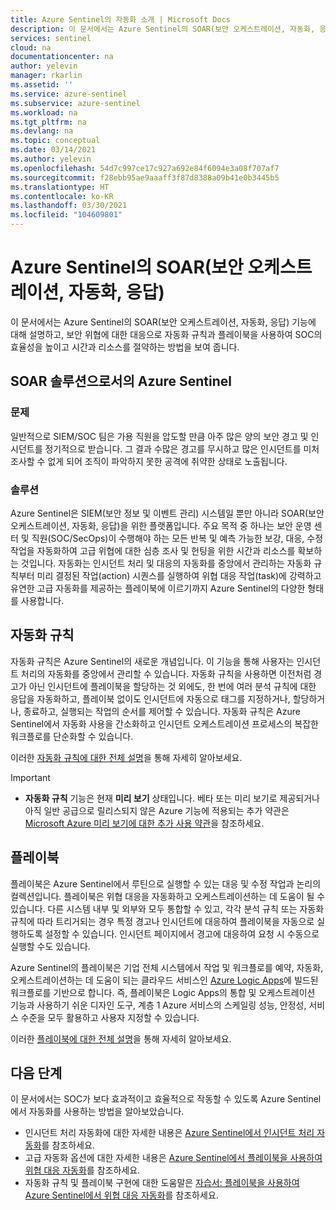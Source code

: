 ```yaml
---
title: Azure Sentinel의 자동화 소개 | Microsoft Docs
description: 이 문서에서는 Azure Sentinel의 SOAR(보안 오케스트레이션, 자동화, 응답) 기능을 소개하고, SOAR 구성 요소(자동화 규칙 및 플레이북)에 대해 설명합니다.
services: sentinel
cloud: na
documentationcenter: na
author: yelevin
manager: rkarlin
ms.assetid: ''
ms.service: azure-sentinel
ms.subservice: azure-sentinel
ms.workload: na
ms.tgt_pltfrm: na
ms.devlang: na
ms.topic: conceptual
ms.date: 03/14/2021
ms.author: yelevin
ms.openlocfilehash: 54d7c997ce17c927a692e84f6094e3a08f707af7
ms.sourcegitcommit: f28ebb95ae9aaaff3f87d8388a09b41e0b3445b5
ms.translationtype: HT
ms.contentlocale: ko-KR
ms.lasthandoff: 03/30/2021
ms.locfileid: "104609801"
---
```

# <a name="security-orchestration-automation-and-response-soar-in-azure-sentinel"></a>Azure Sentinel의 SOAR(보안 오케스트레이션, 자동화, 응답)

이 문서에서는 Azure Sentinel의 SOAR(보안 오케스트레이션, 자동화, 응답) 기능에 대해 설명하고, 보안 위협에 대한 대응으로 자동화 규칙과 플레이북을 사용하여 SOC의 효율성을 높이고 시간과 리소스를 절약하는 방법을 보여 줍니다.

## <a name="azure-sentinel-as-a-soar-solution"></a>SOAR 솔루션으로서의 Azure Sentinel

### <a name="the-problem"></a>문제

일반적으로 SIEM/SOC 팀은 가용 직원을 압도할 만큼 아주 많은 양의 보안 경고 및 인시던트를 정기적으로 받습니다. 그 결과 수많은 경고를 무시하고 많은 인시던트를 미처 조사할 수 없게 되어 조직이 파악하지 못한 공격에 취약한 상태로 노출됩니다.

### <a name="the-solution"></a>솔루션

Azure Sentinel은 SIEM(보안 정보 및 이벤트 관리) 시스템일 뿐만 아니라 SOAR(보안 오케스트레이션, 자동화, 응답)을 위한 플랫폼입니다. 주요 목적 중 하나는 보안 운영 센터 및 직원(SOC/SecOps)이 수행해야 하는 모든 반복 및 예측 가능한 보강, 대응, 수정 작업을 자동화하여 고급 위협에 대한 심층 조사 및 헌팅을 위한 시간과 리소스를 확보하는 것입니다. 자동화는 인시던트 처리 및 대응의 자동화를 중앙에서 관리하는 자동화 규칙부터 미리 결정된 작업(action) 시퀀스를 실행하여 위협 대응 작업(task)에 강력하고 유연한 고급 자동화를 제공하는 플레이북에 이르기까지 Azure Sentinel의 다양한 형태를 사용합니다.

## <a name="automation-rules"></a>자동화 규칙

자동화 규칙은 Azure Sentinel의 새로운 개념입니다. 이 기능을 통해 사용자는 인시던트 처리의 자동화를 중앙에서 관리할 수 있습니다. 자동화 규칙을 사용하면 이전처럼 경고가 아닌 인시던트에 플레이북을 할당하는 것 외에도, 한 번에 여러 분석 규칙에 대한 응답을 자동화하고, 플레이북 없이도 인시던트에 자동으로 태그를 지정하거나, 할당하거나, 종료하고, 실행되는 작업의 순서를 제어할 수 있습니다. 자동화 규칙은 Azure Sentinel에서 자동화 사용을 간소화하고 인시던트 오케스트레이션 프로세스의 복잡한 워크플로를 단순화할 수 있습니다.

이러한 [자동화 규칙에 대한 전체 설명](automate-incident-handling-with-automation-rules.md)을 통해 자세히 알아보세요.

> [!IMPORTANT]
>
> - **자동화 규칙** 기능은 현재 **미리 보기** 상태입니다. 베타 또는 미리 보기로 제공되거나 아직 일반 공급으로 릴리스되지 않은 Azure 기능에 적용되는 추가 약관은 [Microsoft Azure 미리 보기에 대한 추가 사용 약관](https://azure.microsoft.com/support/legal/preview-supplemental-terms/)을 참조하세요.

## <a name="playbooks"></a>플레이북

플레이북은 Azure Sentinel에서 루틴으로 실행할 수 있는 대응 및 수정 작업과 논리의 컬렉션입니다. 플레이북은 위협 대응을 자동화하고 오케스트레이션하는 데 도움이 될 수 있습니다. 다른 시스템 내부 및 외부와 모두 통합할 수 있고, 각각 분석 규칙 또는 자동화 규칙에 따라 트리거되는 경우 특정 경고나 인시던트에 대응하여 플레이북을 자동으로 실행하도록 설정할 수 있습니다. 인시던트 페이지에서 경고에 대응하여 요청 시 수동으로 실행할 수도 있습니다.

Azure Sentinel의 플레이북은 기업 전체 시스템에서 작업 및 워크플로를 예약, 자동화, 오케스트레이션하는 데 도움이 되는 클라우드 서비스인 [Azure Logic Apps](../logic-apps/logic-apps-overview.md)에 빌드된 워크플로를 기반으로 합니다. 즉, 플레이북은 Logic Apps의 통합 및 오케스트레이션 기능과 사용하기 쉬운 디자인 도구, 계층 1 Azure 서비스의 스케일링 성능, 안정성, 서비스 수준을 모두 활용하고 사용자 지정할 수 있습니다.

이러한 [플레이북에 대한 전체 설명](automate-responses-with-playbooks.md)을 통해 자세히 알아보세요.

## <a name="next-steps"></a>다음 단계

이 문서에서는 SOC가 보다 효과적이고 효율적으로 작동할 수 있도록 Azure Sentinel에서 자동화를 사용하는 방법을 알아보았습니다.

- 인시던트 처리 자동화에 대한 자세한 내용은 [Azure Sentinel에서 인시던트 처리 자동화](automate-incident-handling-with-automation-rules.md)를 참조하세요.
- 고급 자동화 옵션에 대한 자세한 내용은 [Azure Sentinel에서 플레이북을 사용하여 위협 대응 자동화](automate-responses-with-playbooks.md)를 참조하세요.
- 자동화 규칙 및 플레이북 구현에 대한 도움말은 [자습서: 플레이북을 사용하여 Azure Sentinel에서 위협 대응 자동화](tutorial-respond-threats-playbook.md)를 참조하세요.
